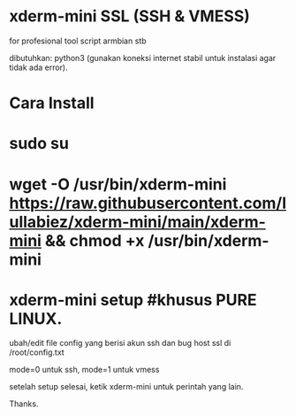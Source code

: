 # xderm-mini SSL (SSH & VMESS)
for profesional tool script armbian stb

dibutuhkan: python3 (gunakan koneksi internet stabil untuk instalasi agar tidak ada error).

# Cara Install
# sudo su
# wget -O /usr/bin/xderm-mini https://raw.githubusercontent.com/lullabiez/xderm-mini/main/xderm-mini && chmod +x /usr/bin/xderm-mini
# xderm-mini setup   #khusus PURE LINUX.

ubah/edit file config yang berisi akun ssh dan bug host ssl di /root/config.txt

mode=0 untuk ssh, mode=1 untuk vmess

setelah setup selesai, ketik xderm-mini untuk perintah yang lain.

Thanks.
